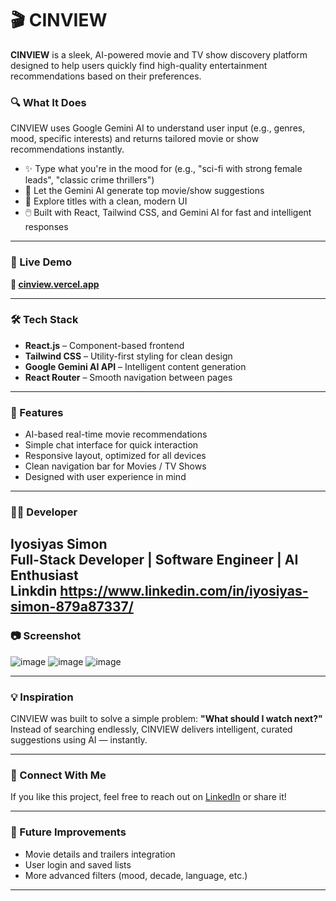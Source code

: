 # 🎬 CINVIEW

**CINVIEW** is a sleek, AI-powered movie and TV show discovery platform designed to help users quickly find high-quality entertainment recommendations based on their preferences.

### 🔍 What It Does

CINVIEW uses Google Gemini AI to understand user input (e.g., genres, mood, specific interests) and returns tailored movie or show recommendations instantly.

- ✨ Type what you're in the mood for (e.g., "sci-fi with strong female leads", "classic crime thrillers")
- 🤖 Let the Gemini AI generate top movie/show suggestions
- 🎥 Explore titles with a clean, modern UI
- 🖱️ Built with React, Tailwind CSS, and Gemini AI for fast and intelligent responses

---

### 🚀 Live Demo

**🔗 [cinview.vercel.app](cinview-3vc4.vercel.app)**  


---

### 🛠️ Tech Stack

- **React.js** – Component-based frontend
- **Tailwind CSS** – Utility-first styling for clean design
- **Google Gemini AI API** – Intelligent content generation
- **React Router** – Smooth navigation between pages

---

### 📌 Features

- AI-based real-time movie recommendations
- Simple chat interface for quick interaction
- Responsive layout, optimized for all devices
- Clean navigation bar for Movies / TV Shows
- Designed with user experience in mind

---

### 👨‍💻 Developer

**Iyosiyas Simon**  
Full-Stack Developer | Software Engineer | AI Enthusiast  
Linkdin https://www.linkedin.com/in/iyosiyas-simon-879a87337/
---

### 📷 Screenshot

![image](https://github.com/user-attachments/assets/111650da-f534-4d22-9626-d23ff8556d2b)
![image](https://github.com/user-attachments/assets/b15f2c6d-5dfb-4c8b-aa39-8ca498096e75)
![image](https://github.com/user-attachments/assets/2344674e-4454-4955-8bc9-eb717b0c1691)



---

### 💡 Inspiration

CINVIEW was built to solve a simple problem: **"What should I watch next?"**  
Instead of searching endlessly, CINVIEW delivers intelligent, curated suggestions using AI — instantly.

---

### 📣 Connect With Me

If you like this project, feel free to reach out on [LinkedIn]([https://linkedin.com/in/your-profile](https://www.linkedin.com/in/iyosiyas-simon-879a87337/)) or share it!

---

### 🧠 Future Improvements

- Movie details and trailers integration
- User login and saved lists
- More advanced filters (mood, decade, language, etc.)
---


